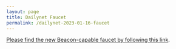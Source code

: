 ```yaml
---
layout: page
title: Dailynet Faucet
permalink: /dailynet-2023-01-16-faucet
---
```


[Please find the new Beacon-capable faucet by following this link](https://faucet.dailynet-2023-01-16.teztnets.xyz).
